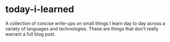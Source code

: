 # today-i-learned
A collection of concise write-ups on small things I learn day to day across a variety of languages and technologies. These are things that don't really warrant a full blog post.
